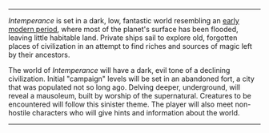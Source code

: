 *** 
*Intemperance* is set in a dark, low, fantastic world resembling an [early modern period](https://en.wikipedia.org/wiki/Early_modern_period), where most of the planet's surface has been flooded, leaving little habitable land. Private ships sail to explore old, forgotten places of civilization in an attempt to find riches and sources of magic left by their ancestors.

The world of *Intemperance* will have a dark, evil tone of a declining civilization. Initial "campaign" levels will be set in an abandoned fort, a city that was populated not so long ago. Delving deeper, underground, will reveal a mausoleum, built by worship of the supernatural. Creatures to be encountered will follow this sinister theme. The player will also meet non-hostile characters who will give hints and information about the world.
*** 